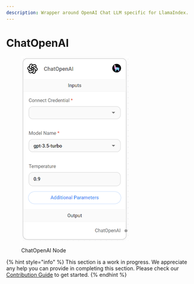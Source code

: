```yaml
---
description: Wrapper around OpenAI Chat LLM specific for LlamaIndex.
---
```


# ChatOpenAI

<figure><img src="../../../.gitbook/assets/image (3) (1) (1) (1) (1) (1) (2).png" alt="" width="286"><figcaption><p>ChatOpenAI Node</p></figcaption></figure>

{% hint style="info" %}
This section is a work in progress. We appreciate any help you can provide in completing this section. Please check our [Contribution Guide](broken-reference) to get started.
{% endhint %}
